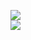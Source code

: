 [![](https://img.shields.io/badge/Made%20With-Github%20Spray-lightgrey.svg?style=for-the-badge&logo=github)](https://github.com/Annihil/github-spray#13624)  
[![](https://i.imgur.com/2DrTn0Z.gif)](https://github.com/Annihil/github-spray)